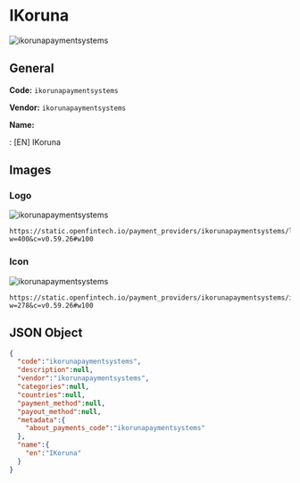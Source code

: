 
# IKoruna 
![ikorunapaymentsystems](https://static.openfintech.io/payment_providers/ikorunapaymentsystems/logo.png?w=400&c=v0.59.26#w100)  

## General 
 
**Code:** `ikorunapaymentsystems` 
 
**Vendor:** `ikorunapaymentsystems` 
 
**Name:** 
 
:	[EN] IKoruna 
 

## Images 

### Logo 
 
![ikorunapaymentsystems](https://static.openfintech.io/payment_providers/ikorunapaymentsystems/logo.png?w=400&c=v0.59.26#w100)  

```
https://static.openfintech.io/payment_providers/ikorunapaymentsystems/logo.png?w=400&c=v0.59.26#w100
```  

### Icon 
 
![ikorunapaymentsystems](https://static.openfintech.io/payment_providers/ikorunapaymentsystems/icon.png?w=278&c=v0.59.26#w100)  

```
https://static.openfintech.io/payment_providers/ikorunapaymentsystems/icon.png?w=278&c=v0.59.26#w100
```  

## JSON Object 

```json
{
  "code":"ikorunapaymentsystems",
  "description":null,
  "vendor":"ikorunapaymentsystems",
  "categories":null,
  "countries":null,
  "payment_method":null,
  "payout_method":null,
  "metadata":{
    "about_payments_code":"ikorunapaymentsystems"
  },
  "name":{
    "en":"IKoruna"
  }
}
```  
